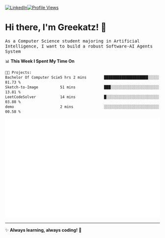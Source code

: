 [![LinkedIn](https://img.shields.io/badge/LinkedIn-0077B5?style=flat&logo=linkedin&logoColor=white)](https://www.linkedin.com/in/hungarbeit1912/)[![Profile Views](https://komarev.com/ghpvc/?username=Greekatz&color=blue&style=flat-square)](https://github.com/Greekatz)  


# Hi there, I'm Greekatz! 👋

<samp>As a Computer Science student majoring in Artificial Intelligence, I want to build a robust Software-AI Agents System<samp>


<!--START_SECTION:waka-->
📊 **This Week I Spent My Time On** 

```text
🐱‍💻 Projects: 
Bachelor Of Computer Scie5 hrs 2 mins        ████████████████████░░░░░   81.73 % 
Sketch-to-Image          51 mins             ███░░░░░░░░░░░░░░░░░░░░░░   13.81 % 
LeetCodeSolver           14 mins             █░░░░░░░░░░░░░░░░░░░░░░░░   03.88 % 
demo                     2 mins              ░░░░░░░░░░░░░░░░░░░░░░░░░   00.58 % 
```


<!--END_SECTION:waka-->

![Full-year Contribution Calendar](https://github.com/Greekatz/Greekatz/blob/main/metrics.plugin.isocalendar.fullyear.svg)

---
✨ **Always learning, always coding!** 🚀
